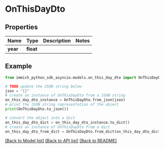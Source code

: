 # OnThisDayDto


## Properties

Name | Type | Description | Notes
------------ | ------------- | ------------- | -------------
**year** | **float** |  | 

## Example

```python
from immich_python_sdk_asyncio.models.on_this_day_dto import OnThisDayDto

# TODO update the JSON string below
json = "{}"
# create an instance of OnThisDayDto from a JSON string
on_this_day_dto_instance = OnThisDayDto.from_json(json)
# print the JSON string representation of the object
print(OnThisDayDto.to_json())

# convert the object into a dict
on_this_day_dto_dict = on_this_day_dto_instance.to_dict()
# create an instance of OnThisDayDto from a dict
on_this_day_dto_from_dict = OnThisDayDto.from_dict(on_this_day_dto_dict)
```
[[Back to Model list]](../README.md#documentation-for-models) [[Back to API list]](../README.md#documentation-for-api-endpoints) [[Back to README]](../README.md)


